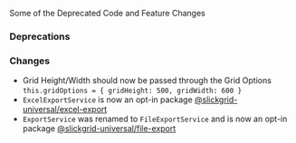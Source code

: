 Some of the Deprecated Code and Feature Changes

### Deprecations

### Changes
- Grid Height/Width should now be passed through the Grid Options `this.gridOptions = { gridHeight: 500, gridWidth: 600 }`
- `ExcelExportService` is now an opt-in package [@slickgrid-universal/excel-export](https://github.com/ghiscoding/slickgrid-universal/tree/master/packages/excel-export)
- `ExportService` was renamed to `FileExportService` and is now an opt-in package [@slickgrid-universal/file-export](https://github.com/ghiscoding/slickgrid-universal/tree/master/packages/file-export)
